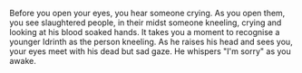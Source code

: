 Before you open your eyes, you hear someone crying. As you open them, you see slaughtered people, in their midst someone kneeling, crying and looking at his blood soaked hands. It takes you a moment to recognise a younger Idrinth as the person kneeling. As he raises his head and sees you, your eyes meet with his dead but sad gaze. He whispers "I'm sorry" as you awake.
